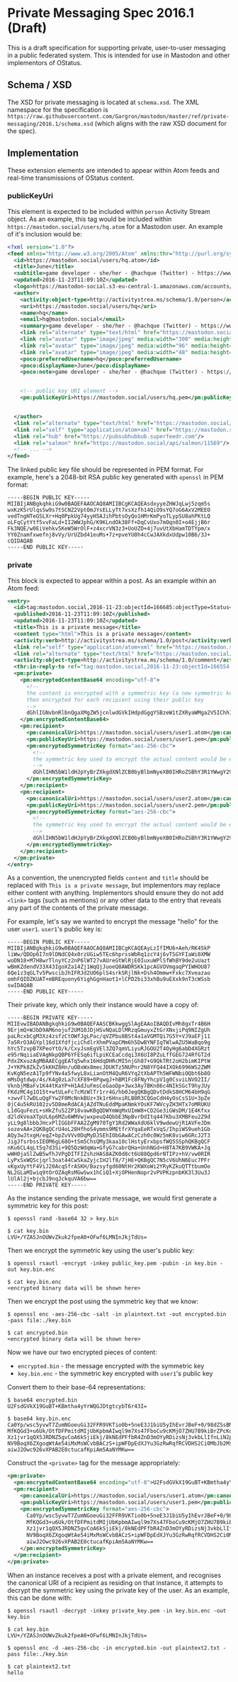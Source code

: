 # Private Messaging Spec 2016.1 (Draft)

This is a draft specification for supporting private, user-to-user messaging in a public federated system.  This is intended
for use in Mastodon and other implementors of OStatus.

## Schema / XSD

The XSD for private messaging is located at `schema.xsd`.  The XML namespace for the specification is 
`https://raw.githubusercontent.com/Gargron/mastodon/master/ref/private-messaging/2016.1/schema.xsd` (which aligns
with the raw XSD document for the spec).

## Implementation

These extension elements are intended to appear within Atom feeds and real-time transmissions of OStatus content.

### publicKeyUri

This element is expected to be included within `person` Activity Stream object.  As an example, this tag would be
included within `https://mastodon.social/users/hq.atom` for a Mastodon user.  An example of it's
inclusion would be:

```xml
<?xml version="1.0"?>
<feed xmlns="http://www.w3.org/2005/Atom" xmlns:thr="http://purl.org/syndication/thread/1.0" xmlns:activity="http://activitystrea.ms/spec/1.0/" xmlns:poco="http://portablecontacts.net/spec/1.0" xmlns:media="http://purl.org/syndication/atommedia" xmlns:pm="https://raw.githubusercontent.com/Gargron/mastodon/master/ref/private-messaging/2016.1/schema.xsd">
  <id>https://mastodon.social/users/hq.atom</id>
  <title>June</title>
  <subtitle>game developer - she/her - @hachque (Twitter) - https://www.redpointgames.com.au/ </subtitle>
  <updated>2016-11-23T11:09:10Z</updated>
  <logo>https://mastodon-social.s3-eu-central-1.amazonaws.com/accounts/avatars/000/011/569/medium/Avatar.jpg</logo>
  <author>
    <activity:object-type>http://activitystrea.ms/schema/1.0/person</activity:object-type>
    <uri>https://mastodon.social/users/hq</uri>
    <name>hq</name>
    <email>hq@mastodon.social</email>
    <summary>game developer - she/her - @hachque (Twitter) - https://www.redpointgames.com.au/ </summary>
    <link rel="alternate" type="text/html" href="https://mastodon.social/users/hq"/>
    <link rel="avatar" type="image/jpeg" media:width="300" media:height="300" href="https://mastodon-social.s3-eu-central-1.amazonaws.com/accounts/avatars/000/011/569/large/Avatar.jpg"/>
    <link rel="avatar" type="image/jpeg" media:width="96" media:height="96" href="https://mastodon-social.s3-eu-central-1.amazonaws.com/accounts/avatars/000/011/569/medium/Avatar.jpg"/>
    <link rel="avatar" type="image/jpeg" media:width="48" media:height="48" href="https://mastodon-social.s3-eu-central-1.amazonaws.com/accounts/avatars/000/011/569/small/Avatar.jpg"/>
    <poco:preferredUsername>hq</poco:preferredUsername>
    <poco:displayName>June</poco:displayName>
    <poco:note>game developer - she/her - @hachque (Twitter) - https://www.redpointgames.com.au/ </poco:note>


    <!-- public key URI element -->
    <pm:publicKeyUri>https://mastodon.social/users/hq.pem</pm:publicKeyUri>


  </author>
  <link rel="alternate" type="text/html" href="https://mastodon.social/users/hq"/>
  <link rel="self" type="application/atom+xml" href="https://mastodon.social/users/hq.atom"/>
  <link rel="hub" href="https://pubsubhubbub.superfeedr.com"/>
  <link rel="salmon" href="https://mastodon.social/api/salmon/11569"/>
  <!-- ... -->
</feed>
```

The linked public key file should be represented in PEM format.  For example, here's a 2048-bit RSA public key generated with `openssl` in PEM format:

```
-----BEGIN PUBLIC KEY-----
MIIBIjANBgkqhkiG9w0BAQEFAAOCAQ8AMIIBCgKCAQEAsdxyyeZHWJqLwj5zqm5s
wxKzKSrUlqsSw9s7tSCNZ2VptOmJYsELLyTt7xsXzfh14QiO9sYQ7oG6AxV2MEEO
vedTngHTeGSLXr+Hq0PpkUg74yyH5AJihPbtsOyQo1HMrKmPyoTLypSU8ahPKtLQ
oLFqCytYtf5vvFaLd+II2WWJphG/K9KLndOk38Ff+DqCvUxo7mOqn0I+o4EjjB6r
Fk3NQE/w0EiVehkv5KeW5WrOlF+z4xcrVN3z3+UoUZD+4j7uvUtXbHamTDTYpm/x
YY0Znamfxwefnj8vVy/UrUZbd41euMs+7z+pveYU0h4cCwJAXkdxUdpw10B6/3J+
cQIDAQAB
-----END PUBLIC KEY-----
```

### private

This block is expected to appear within a post.  As an example within an Atom feed:

```xml
<entry>
  <id>tag:mastodon.social,2016-11-23:objectId=166685:objectType=Status</id>
  <published>2016-11-23T11:09:10Z</published>
  <updated>2016-11-23T11:09:10Z</updated>
  <title>This is a private message</title>
  <content type="html">This is a private message</content>
  <activity:verb>http://activitystrea.ms/schema/1.0/post</activity:verb>
  <link rel="self" type="application/atom+xml" href="https://mastodon.social/users/hq/updates/148372.atom"/>
  <link rel="alternate" type="text/html" href="https://mastodon.social/users/hq/updates/148372"/>
  <activity:object-type>http://activitystrea.ms/schema/1.0/comment</activity:object-type>
  <thr:in-reply-to ref="tag:mastodon.social,2016-11-23:objectId=166554:objectType=Status" href="https://mastodon.social/users/maize/updates/148167" type="text/html"/>
  <pm:private>
    <pm:encryptedContentBase64 encoding="utf-8">
      <!--
      the content is encrypted with a symmetric key (a new symmetric key is generated for each private message).  the symmetric key is
      then encrypted for each recipient using their public key
      -->
      dGhlIGNvbnRlbnQgaXMgZW5jcnlwdGVkIHdpdGggYSBzeW1tZXRyaWMga2V5IChhIG5ldyBzeW1tZXRyaWMga2V5IGlzIGdlbmVyYXRlZCBmb3IgZWFjaCBwcml2YXRlIG1lc3NhZ2UpLiAgdGhlIHN5bW1ldHJpYyBrZXkgaXMgdGhlbiBlbmNyeXB0ZWQgZm9yIGVhY2ggcmVjaXBpZW50IHVzaW5nIHRoZWlyIHB1YmxpYyBrZXk=
    </pm:encryptedContentBase64>
    <pm:recipient>
      <pm:canonicalUri>https://mastodon.social/users/user1.atom</pm:canonicalUri>
      <pm:publicKeyUri>https://mastodon.social/users/user1.pem</pm:publicKeyUri>
      <pm:encryptedSymmetricKey format="aes-256-cbc">
        <!--
        the symmetric key used to encrypt the actual content would be encrypted with the user's public key, and then included here in a base-64 format
        -->
        dGhlIHN5bW1ldHJpYyBrZXkgdXNlZCB0byBlbmNyeXB0IHRoZSBhY3R1YWwgY29udGVudCB3b3VsZCBiZSBlbmNyeXB0ZWQgd2l0aCB0aGUgdXNlcidzIHB1YmxpYyBrZXksIGFuZCB0aGVuIGluY2x1ZGVkIGhlcmUgaW4gYSBiYXNlLTY0IGZvcm1hdA==
      </pm:encryptedSymmetricKey>
    </pm:recipient>
    <pm:recipient>
      <pm:canonicalUri>https://mastodon.social/users/user2.atom</pm:canonicalUri>
      <pm:publicKeyUri>https://mastodon.social/users/user2.pem</pm:publicKeyUri>
      <pm:encryptedSymmetricKey format="aes-256-cbc">
        <!--
        the symmetric key used to encrypt the actual content would be encrypted with the user's public key, and then included here in a base-64 format
        -->
        dGhlIHN5bW1ldHJpYyBrZXkgdXNlZCB0byBlbmNyeXB0IHRoZSBhY3R1YWwgY29udGVudCB3b3VsZCBiZSBlbmNyeXB0ZWQgd2l0aCB0aGUgdXNlcidzIHB1YmxpYyBrZXksIGFuZCB0aGVuIGluY2x1ZGVkIGhlcmUgaW4gYSBiYXNlLTY0IGZvcm1hdA==
      </pm:encryptedSymmetricKey>
    </pm:recipient>
  </pm:private>
</entry>
```

As a convention, the unencrypted fields `content` and `title` should be replaced with `This is a private message`, but implementors may replace either
content with anything.  Implementors should ensure they do not add `<link>` tags (such as mentions) or any other data to the entry that reveals any part of the contents
of the private message.

For example, let's say we wanted to encrypt the message "hello" for the user `user1`.  `user1`'s public key is:

```
-----BEGIN PUBLIC KEY-----
MIIBIjANBgkqhkiG9w0BAQEFAAOCAQ8AMIIBCgKCAQEAyLzIfIMU6+Aeh/RK45kP
liWw/QDOp6I7n9lDNdCQ4x0rzUGiw5TEc6hprssWbRq1zcY4j6vTSGYFIaWi0XMW
woDN18+M7H8wrTlnyYCz2nP6lWT27vAUreGtWlRjE0IuxuWPlSfWhBY9de2uUazt
wBmKZdendV33X43IgoXZa14Zj1WqQjJuoeQ8AWDRSKk1pcAGVOVmgaqPYIWHOU87
6Qe1z3qGLTv5PwscibJhIFRJd2UO6plS4srkSRjlNk+Dsh4Ommw+Fxkc7Xveazao
omhFQIDZKUAT+mBREquony6YighGgnHaot1+lCPD2bi33xhBu9uEXxk9nT3cWSsb
swIDAQAB
-----END PUBLIC KEY-----
```

Their private key, which only their instance would have a copy of:

```
-----BEGIN PRIVATE KEY-----
MIIEvwIBADANBgkqhkiG9w0BAQEFAASCBKkwggSlAgEAAoIBAQDIvMh8gxTr4B6H
9ErjmQ+WJbD9AM6nojuf2UM10JDjHSvNQaLDlMRzqGmuyxZtGrXNxjiPq9NIZgUh
paLRcxbCgM3Xz4zsfzCtOWfJgLPac/qVZPbu8BSt4a1aVGMTQi7G5Y+VJ9aEFj11
7a5RrO3AGYpl16d1XfdfjciChdlrXhmPVapCMm6h5DwBYNFIqTWlwAZU5WaBqo9g
hYc5TzvpB7XPeoYtO/k/CxyJsmEgVEl3ZQ7qmVLiyuRJGOU2T4OyHg6abD4XGRzt
e95rNqiiaEVAgNkpQBP6YFESq6ifLpiKCEaCcdqi3X6UI8PZuLffGEG724RfGT2d
PdxZKxuzAgMBAAECggEATq5whx16HdqDHRcMI5njGh87+G9QkTRt2oH2bimKIPtW
J+YKPk8ZkZv5kKHZ8Hn/uOBxWx8mecJDUKTz5NUPnr2N8YFQ44IXOk6996WS2ZWM
KvKgN5ezA1Tp9fYNv4a5fwyL8xLianOtM4QuR6VYq2tXbAPTh5WFWNbiOQbt6b8O
mMsDgtdwp/4s/K4g0zLa7cXF89+0PqwgJ+hBM1Fc8FNyYhcpV1g0CsviLNVO2II/
VknbjMBaFv1K44tKaYP+H1AdJuFmsCeGaoDp+3wx3Ay7BKn86c4NIkSGcT9hyJUy
FKdzMC4g1O15t+wtULeFc7cMzWlTr1rr4G/hb0JegQKBgQDvtDdkS8HCM64bH9qG
+zwvFl7wDLuQgFYw2F0McNnkBUz+3k1r6HnxiRLB0R3CQGoCdH4yOsCsS1U+3pZe
0jC4u5kRU102zv5D8meRdACAjAZdTNuEddMpaKNmkYOsKF7WVcyZH3HTx7oMRUKU
L1dGquFezL+sHkZfu52ZP18vawKBgQDWYmWqMxUImW8+CD2Ge3iGWsDM/1E4Kfxx
d2ldkVeaXTpUL6p6MZu6WMVwjwxpeuQ4QbbE3NpBvrDdItq447Kbu3XMBFeu2Z9d
yLL9g8lbbbJHcxPlIGGbFFAA2ZgM970TgY1Rd2WWaXdU6klV9wdewUjR1AVFeJDm
sozevAA+2QKBgQCrU4oL28HfhoS4ymms9MEtfrXYqaEeRTxVqS/IhpiWS9ueh1Gb
AQy3wJtxgH/eqZ+bpZvVVv0DqMyDJSEhIObGAwACzCzh0c0Wz5mK8viw6GRcJ2T3
JigJfsrbssIEOM6gL68O+tSm5ChsQMy3kaa10clHstyErxbpsfWQ5SSphQKBgQCF
nKu6CL4qLt5q7d3Si+9Q5QzWdqWa+GfyG7cabrQHa+UnhNGd+H8TA7KB9VWKA+Jq
wWH0jaSlZwB5wfhJVPgDITFIZshzHAS8AZK0d8ct6U88Qpd6rNTIPz+hV/vw0RIR
LyPxSxWQScjqrl3oat44CwSkaZyjcIH2lf8/7jHE+QKBgQC7N5cV6UhN6Euc7PFr
xKgxUyYtF4ViJ20AcqSfrASKH/Bazsyfgd60NtHr2KWXoWi2YRyKZkuQTTtbumOo
NL2GLaMIwiq9tOrOZAqRsMGwSwx1hCiQ1+XjOPHenNopr2vPVPKzpnbKK3l3Uu3J
lUlAl2j+bjcbJ9nqJckquVA6bw==
-----END PRIVATE KEY-----
```

As the instance sending the private message, we would first generate a symmetric key for this post:

```
$ openssl rand -base64 32 > key.bin

$ cat key.bin
LVU+/YZASJnOUWvZkuk2fpeA0+OFwf6LMNInJkjTdUs=
```

Then we encrypt the symmetric key using the user's public key:

```
$ openssl rsautl -encrypt -inkey public_key.pem -pubin -in key.bin -out key.bin.enc

$ cat key.bin.enc
<encrypted binary data will be shown here>
```

Then we encrypt the post using the symmetric key that we know:

```
$ openssl enc -aes-256-cbc -salt -in plaintext.txt -out encrypted.bin -pass file:./key.bin

$ cat encrypted.bin
<encrypted binary data will be shown here>
```

Now we have our two encrypted pieces of content:

* `encrypted.bin` - the message encrypted with the symmetric key
* `key.bin.enc` - the symmetric key encrypted with `user1`'s public key

Convert them to their base-64 representations:

```
$ base64 encrypted.bin
U2FsdGVkX19GuBT+KBmtha4yYrWQGJDtgtcybT6r43I=

$ base64 key.bin.enc
Ca0Yp/wsc5yvwT7ZumNGoeuGi32FFR9VKTio0b+5neE3J1biU5yIhEvrJBeF+0/98dZSsBMqSte0
MfKQGd3+u6Uk/OtfDFPmitdMIjUbKpbmAIwql9m7Xs47FboCu9cKMjO7ZHU7B9kiBrZPcKo9mK6C
Xz1jvr1qQX5JRDNZ5gvCoA6kSjiEkj/8kNEdPFfbR4ZnD3mOYyRDizsNj3vkbLlIfnLiN2p2hIuK
NV9BoqX6ZXgoqWtAe54iMxMsWCvbBACzS+ipWFDpEdXJYu3GzRwRqfRCVDHS2Ci0MbJb2MsdbfVc
aiwJ2Owc926vXPAB2E0ctucafKpiAm5AaNYMKw==
```

Construct the `<private>` tag for the message appropriately:

```xml
<pm:private>
  <pm:encryptedContentBase64 encoding="utf-8">U2FsdGVkX19GuBT+KBmtha4yYrWQGJDtgtcybT6r43I=</pm:encryptedContentBase64>
  <pm:recipient>
    <pm:canonicalUri>https://mastodon.social/users/user1.atom</pm:canonicalUri>
    <pm:publicKeyUri>https://mastodon.social/users/user1.pem</pm:publicKeyUri>
    <pm:encryptedSymmetricKey format="aes-256-cbc">
      Ca0Yp/wsc5yvwT7ZumNGoeuGi32FFR9VKTio0b+5neE3J1biU5yIhEvrJBeF+0/98dZSsBMqSte0
      MfKQGd3+u6Uk/OtfDFPmitdMIjUbKpbmAIwql9m7Xs47FboCu9cKMjO7ZHU7B9kiBrZPcKo9mK6C
      Xz1jvr1qQX5JRDNZ5gvCoA6kSjiEkj/8kNEdPFfbR4ZnD3mOYyRDizsNj3vkbLlIfnLiN2p2hIuK
      NV9BoqX6ZXgoqWtAe54iMxMsWCvbBACzS+ipWFDpEdXJYu3GzRwRqfRCVDHS2Ci0MbJb2MsdbfVc
      aiwJ2Owc926vXPAB2E0ctucafKpiAm5AaNYMKw==
    </pm:encryptedSymmetricKey>
  </pm:recipient>
</pm:private>
```

When an instance receives a post with a private element, and recognises the canonical URI of a recipient as residing
on that instance, it attempts to decrypt the symmetric key using the private key of the user.  As an example, this
can be done with:

```
$ openssl rsautl -decrypt -inkey private_key.pem -in key.bin.enc -out key.bin

$ cat key.bin
LVU+/YZASJnOUWvZkuk2fpeA0+OFwf6LMNInJkjTdUs=
```

```
$ openssl enc -d -aes-256-cbc -in encrypted.bin -out plaintext2.txt -pass file:./key.bin

$ cat plaintext2.txt
hello
```